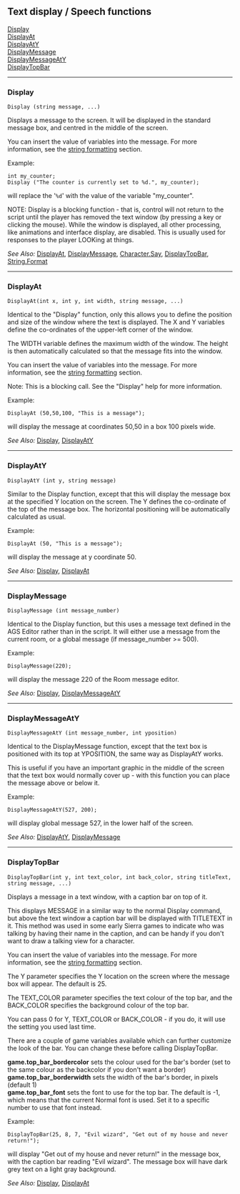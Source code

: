 Text display / Speech functions
-------------------------------

[Display](#Display)\
[DisplayAt](#DisplayAt)\
[DisplayAtY](#DisplayAtY)\
[DisplayMessage](#DisplayMessage)\
[DisplayMessageAtY](#DisplayMessageAtY)\
[DisplayTopBar](#DisplayTopBar)

---



### Display

    Display (string message, ...)

Displays a message to the screen. It will be displayed in the standard
message box, and centred in the middle of the screen.

You can insert the value of variables into the message. For more
information, see the [string formatting](ags34#StringFormats)
section.

Example:

    int my_counter;
    Display ("The counter is currently set to %d.", my_counter);

will replace the '`%d`' with the value of the variable "my\_counter".

NOTE: Display is a blocking function - that is, control will not return
to the script until the player has removed the text window (by pressing
a key or clicking the mouse). While the window is displayed, all other
processing, like animations and interface display, are disabled. This is
usually used for responses to the player LOOKing at things.

*See Also:* [DisplayAt](ags78#DisplayAt),
[DisplayMessage](ags78#DisplayMessage),
[Character.Say](ags47#Character.Say),
[DisplayTopBar](ags78#DisplayTopBar),
[String.Format](ags76#String.Format)

---



### DisplayAt

    DisplayAt(int x, int y, int width, string message, ...)

Identical to the "Display" function, only this allows you to define the
position and size of the window where the text is displayed. The X and Y
variables define the co-ordinates of the upper-left corner of the
window.

The WIDTH variable defines the maximum width of the window. The height
is then automatically calculated so that the message fits into the
window.

You can insert the value of variables into the message. For more
information, see the [string formatting](ags34#StringFormats)
section.

Note: This is a blocking call. See the "Display" help for more
information.

Example:

    DisplayAt (50,50,100, "This is a message");

will display the message at coordinates 50,50 in a box 100 pixels wide.

*See Also:* [Display](ags78#Display),
[DisplayAtY](ags78#DisplayAtY)

---



### DisplayAtY

    DisplayAtY (int y, string message)

Similar to the Display function, except that this will display the
message box at the specified Y location on the screen. The Y defines the
co-ordinate of the top of the message box. The horizontal positioning
will be automatically calculated as usual.

Example:

    DisplayAt (50, "This is a message");

will display the message at y coordinate 50.

*See Also:* [Display](ags78#Display),
[DisplayAt](ags78#DisplayAt)

---



### DisplayMessage

    DisplayMessage (int message_number)

Identical to the Display function, but this uses a message text defined
in the AGS Editor rather than in the script. It will either use a
message from the current room, or a global message (if message\_number
&gt;= 500).

Example:

    DisplayMessage(220);

will display the message 220 of the Room message editor.

*See Also:* [Display](ags78#Display),
[DisplayMessageAtY](ags78#DisplayMessageAtY)

---



### DisplayMessageAtY

    DisplayMessageAtY (int message_number, int yposition)

Identical to the DisplayMessage function, except that the text box is
positioned with its top at YPOSITION, the same way as DisplayAtY works.

This is useful if you have an important graphic in the middle of the
screen that the text box would normally cover up - with this function
you can place the message above or below it.

Example:

    DisplayMessageAtY(527, 200);

will display global message 527, in the lower half of the screen.

*See Also:* [DisplayAtY](ags78#DisplayAtY),
[DisplayMessage](ags78#DisplayMessage)

---



### DisplayTopBar

    DisplayTopBar(int y, int text_color, int back_color, string titleText, string message, ...)

Displays a message in a text window, with a caption bar on top of it.

This displays MESSAGE in a similar way to the normal Display command,
but above the text window a caption bar will be displayed with TITLETEXT
in it. This method was used in some early Sierra games to indicate who
was talking by having their name in the caption, and can be handy if you
don't want to draw a talking view for a character.

You can insert the value of variables into the message. For more
information, see the [string formatting](ags34#StringFormats)
section.

The Y parameter specifies the Y location on the screen where the message
box will appear. The default is 25.

The TEXT\_COLOR parameter specifies the text colour of the top bar, and
the BACK\_COLOR specifies the background colour of the top bar.

You can pass 0 for Y, TEXT\_COLOR or BACK\_COLOR - if you do, it will
use the setting you used last time.

There are a couple of game variables available which can further
customize the look of the bar. You can change these before calling
DisplayTopBar.

**game.top\_bar\_bordercolor** sets the colour used for the bar's border
(set to the same colour as the backcolor if you don't want a border)\
**game.top\_bar\_borderwidth** sets the width of the bar's border, in
pixels (default 1)\
**game.top\_bar\_font** sets the font to use for the top bar. The
default is -1, which means that the current Normal font is used. Set it
to a specific number to use that font instead.

Example:

    DisplayTopBar(25, 8, 7, "Evil wizard", "Get out of my house and never return!");

will display "Get out of my house and never return!" in the message box,
with the caption bar reading "Evil wizard". The message box will have
dark grey text on a light gray background.

*See Also:* [Display](ags78#Display),
[DisplayAt](ags78#DisplayAt)
